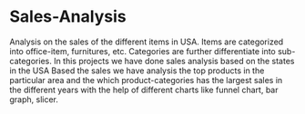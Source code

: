 # Sales-Analysis
Analysis on the sales of the different items in USA.
Items are categorized into office-item, furnitures, etc.
Categories are further differentiate into sub-categories.
In this projects we have done sales analysis based on the states in the USA
Based the sales we have analysis the top products in the particular area and
the which product-categories has the largest sales in the different years with 
the help of different charts like funnel chart, bar graph, slicer.
